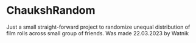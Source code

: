 # ChaukshRandom
Just a small straight-forward project to randomize unequal distribution of film rolls across small group of friends.
Was made 22.03.2023 by Watnik
